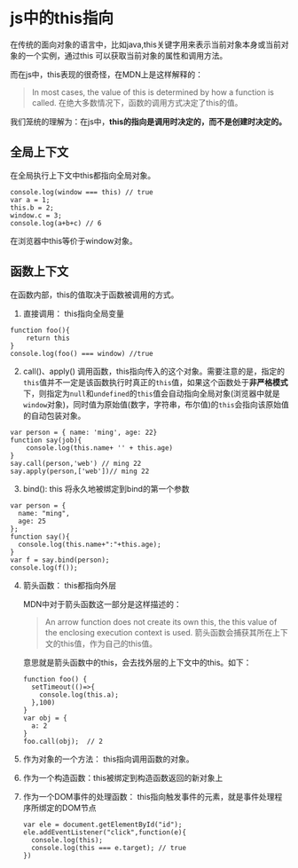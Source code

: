 # js中的this指向

在传统的面向对象的语言中，比如java,this关键字用来表示当前对象本身或当前对象的一个实例，通过this 可以获取当前对象的属性和调用方法。

而在js中，this表现的很奇怪，在MDN上是这样解释的：

> In most cases, the value of this is determined by how a function is called.
> 在绝大多数情况下，函数的调用方式决定了this的值。

我们笼统的理解为：在js中，**this的指向是调用时决定的，而不是创建时决定的。**

## 全局上下文

在全局执行上下文中this都指向全局对象。

```
console.log(window === this) // true
var a = 1;
this.b = 2;
window.c = 3;
console.log(a+b+c) // 6
```

在浏览器中this等价于window对象。

## 函数上下文

在函数内部，this的值取决于函数被调用的方式。

1. 直接调用： this指向全局变量

```
function foo(){
	return this 
}
console.log(foo() === window) //true
```

2. call()、apply() 调用函数，this指向传入的这个对象。需要注意的是，指定的`this`值并不一定是该函数执行时真正的`this`值，如果这个函数处于**非严格模式**下，则指定为`null`和`undefined`的`this`值会自动指向全局对象(浏览器中就是`window`对象)，同时值为原始值(数字，字符串，布尔值)的`this`会指向该原始值的自动包装对象。

```
var person = { name: 'ming', age: 22}
function say(job){
	console.log(this.name+ '' + this.age)
}
say.call(person,'web') // ming 22
say.apply(person,['web'])// ming 22
```

3. bind(): this 将永久地被绑定到bind的第一个参数

```
var person = {
  name: "ming",
  age: 25
};
function say(){
  console.log(this.name+":"+this.age);
}
var f = say.bind(person);
console.log(f());
```

4. 箭头函数： this都指向外层

   MDN中对于箭头函数这一部分是这样描述的：

   > An arrow function does not create its own this, the this value of the enclosing execution context is used.
   > 箭头函数会捕获其所在上下文的this值，作为自己的this值。

   意思就是箭头函数中的this，会去找外层的上下文中的this。如下：

   ```
   function foo() {  
     setTimeout(()=>{
       console.log(this.a);
     },100)
   }
   var obj = {
     a: 2
   }
   foo.call(obj);  // 2
   ```

5. 作为对象的一个方法： this指向调用函数的对象。

6. 作为一个构造函数：this被绑定到构造函数返回的新对象上

7. 作为一个DOM事件的处理函数： this指向触发事件的元素，就是事件处理程序所绑定的DOM节点

   ```
   var ele = document.getElementById("id");
   ele.addEventListener("click",function(e){
     console.log(this);
     console.log(this === e.target); // true
   })
   ```

   